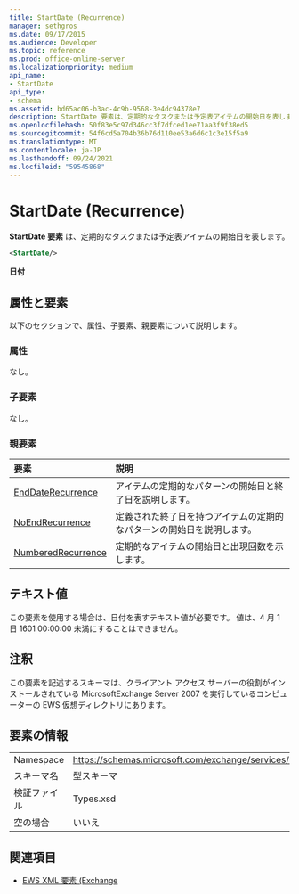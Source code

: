 ```yaml
---
title: StartDate (Recurrence)
manager: sethgros
ms.date: 09/17/2015
ms.audience: Developer
ms.topic: reference
ms.prod: office-online-server
ms.localizationpriority: medium
api_name:
- StartDate
api_type:
- schema
ms.assetid: bd65ac06-b3ac-4c9b-9568-3e4dc94378e7
description: StartDate 要素は、定期的なタスクまたは予定表アイテムの開始日を表します。
ms.openlocfilehash: 50f83e5c97d346cc3f7dfced1ee71aa3f9f38ed5
ms.sourcegitcommit: 54f6cd5a704b36b76d110ee53a6d6c1c3e15f5a9
ms.translationtype: MT
ms.contentlocale: ja-JP
ms.lasthandoff: 09/24/2021
ms.locfileid: "59545868"
---
```

# <a name="startdate-recurrence"></a>StartDate (Recurrence)

**StartDate 要素** は、定期的なタスクまたは予定表アイテムの開始日を表します。 
  
```xml
<StartDate/>
```

**日付**

## <a name="attributes-and-elements"></a>属性と要素

以下のセクションで、属性、子要素、親要素について説明します。
  
### <a name="attributes"></a>属性

なし。
  
### <a name="child-elements"></a>子要素

なし。
  
### <a name="parent-elements"></a>親要素

|**要素**|**説明**|
|:-----|:-----|
|[EndDateRecurrence](enddaterecurrence.md) <br/> |アイテムの定期的なパターンの開始日と終了日を説明します。  <br/> |
|[NoEndRecurrence](noendrecurrence.md) <br/> |定義された終了日を持つアイテムの定期的なパターンの開始日を説明します。  <br/> |
|[NumberedRecurrence](numberedrecurrence.md) <br/> |定期的なアイテムの開始日と出現回数を示します。  <br/> |
   
## <a name="text-value"></a>テキスト値

この要素を使用する場合は、日付を表すテキスト値が必要です。 値は、4 月 1 日 1601 00:00:00 未満にすることはできません。
  
## <a name="remarks"></a>注釈

この要素を記述するスキーマは、クライアント アクセス サーバーの役割がインストールされている MicrosoftExchange Server 2007 を実行しているコンピューターの EWS 仮想ディレクトリにあります。
  
## <a name="element-information"></a>要素の情報

|||
|:-----|:-----|
|Namespace  <br/> |https://schemas.microsoft.com/exchange/services/2006/types  <br/> |
|スキーマ名  <br/> |型スキーマ  <br/> |
|検証ファイル  <br/> |Types.xsd  <br/> |
|空の場合  <br/> |いいえ  <br/> |
   
## <a name="see-also"></a>関連項目

- [EWS XML 要素 (Exchange](ews-xml-elements-in-exchange.md)

